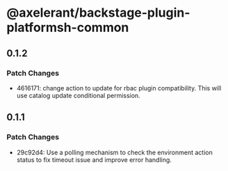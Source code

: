 # @axelerant/backstage-plugin-platformsh-common

## 0.1.2

### Patch Changes

- 4616171: change action to update for rbac plugin compatibility. This will use catalog update conditional permission.

## 0.1.1

### Patch Changes

- 29c92d4: Use a polling mechanism to check the environment action status to fix timeout issue and improve error handling.
